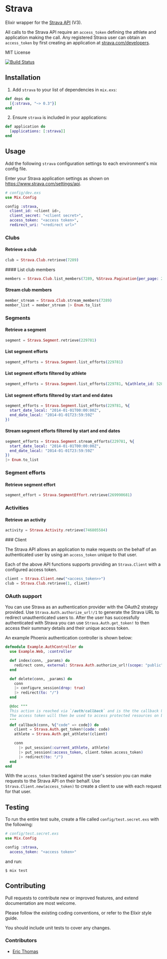 # Strava

Elixir wrapper for the [Strava API](https://strava.github.io/api/) (V3).

All calls to the Strava API require an `access_token` defining the athlete and application making the call. Any registered Strava user can obtain an `access_token` by first creating an application at [strava.com/developers](http://www.strava.com/developers).

MIT License

[![Build Status](https://travis-ci.org/slashdotdash/strava.svg?branch=master)](https://travis-ci.org/slashdotdash/strava)

## Installation

  1. Add `strava` to your list of dependencies in `mix.exs`:

  ```elixir
  def deps do
    [{:strava, "~> 0.3"}]
  end
  ```

  2. Ensure `strava` is included in your applications:

  ```elixir
  def application do
    [applications: [:strava]]
  end
  ```

## Usage

Add the following `strava` configuration settings to each environment's mix config file.

Enter your Strava application settings as shown on https://www.strava.com/settings/api.

```elixir
# config/dev.exs
use Mix.Config

config :strava,
  client_id: <client id>,
  client_secret: "<client secret>",
  access_token: "<access token>",
  redirect_uri: "<redirect url>"
```

### Clubs

#### Retrieve a club

```elixir
club = Strava.Club.retrieve(7289)
```

#### List club members

```elixir
members = Strava.Club.list_members(7289, %Strava.Pagination{per_page: 20, page: 1})
```

#### Stream club members

```elixir
member_stream = Strava.Club.stream_members(7289)
member_list = member_stream |> Enum.to_list
```

### Segments

#### Retrieve a segment

```elixir
segment = Strava.Segment.retrieve(229781)
```

#### List segment efforts

```elixir
segment_efforts = Strava.Segment.list_efforts(229781)
```

#### List segment efforts filtered by athlete

```elixir
segment_efforts = Strava.Segment.list_efforts(229781, %{athlete_id: 5287})
```

#### List segment efforts filtered by start and end dates

```elixir
segment_efforts = Strava.Segment.list_efforts(229781, %{
  start_date_local: "2014-01-01T00:00:00Z",
  end_date_local: "2014-01-01T23:59:59Z"
})
```

#### Stream segment efforts filtered by start and end dates

```elixir
segment_efforts = Strava.Segment.stream_efforts(229781, %{
  start_date_local: "2014-01-01T00:00:00Z",
  end_date_local: "2014-01-01T23:59:59Z"
})
|> Enum.to_list
```

### Segment efforts

#### Retrieve segment effort

```elixir
segment_effort = Strava.SegmentEffort.retrieve(269990681)
```

### Activities

#### Retrieve an activity

```elixir
activity = Strava.Activity.retrieve(746805584)
```

### Client

The Strava API allows an application to make requests on the  behalf of an authenticated user by using an `access_token` unique to that user.

Each of the above API functions supports providing an `Strava.Client` with a configured access token.

```elixir
client = Strava.Client.new("<access_token>>")
club = Strava.Club.retrieve(1, client)
```

### OAuth support

You can use Strava as an authentication provider with the OAuth2 strategy provided. Use `Strava.Auth.authorize_url!/1` to generate the Strava URL to redirect unauthenticated users to. After the user has successfully authenticated with Strava you can use `Strava.Auth.get_token!` to then access their summary details and their unique access token.

An example Phoenix authentication controller is shown below:

```elixir
defmodule Example.AuthController do
  use Example.Web, :controller

  def index(conn, _params) do
    redirect conn, external: Strava.Auth.authorize_url!(scope: "public")
  end

  def delete(conn, _params) do
    conn
    |> configure_session(drop: true)
    |> redirect(to: "/")
  end

  @doc """
  This action is reached via `/auth/callback` and is the the callback URL that Strava will redirect the user back to with a `code` that will be used to request an access token.
  The access token will then be used to access protected resources on behalf of the user.
  """
  def callback(conn, %{"code" => code}) do
    client = Strava.Auth.get_token!(code: code)
    athlete = Strava.Auth.get_athlete!(client)

    conn
      |> put_session(:current_athlete, athlete)
      |> put_session(:access_token, client.token.access_token)
      |> redirect(to: "/")
  end
end
```

With the `access_token` tracked against the user's session you can make requests to the Strava API on their behalf. Use `Strava.Client.new(access_token)` to create a client to use with each request for that user.

## Testing

To run the entire test suite, create a file called `config/test.secret.exs` with the following:

```elixir
# config/test.secret.exs
use Mix.Config

config :strava,
  access_token: "<access token>"
```

and run:

```
$ mix test
```

## Contributing

Pull requests to contribute new or improved features, and extend documentation are most welcome.

Please follow the existing coding conventions, or refer to the Elixir style guide.

You should include unit tests to cover any changes.

### Contributors

- [Eric Thomas](https://github.com/et)
